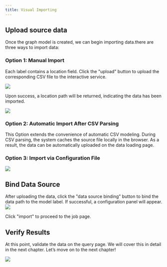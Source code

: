 ```yaml
---
title: Visual Importing
---
```


## Upload source data

Once the graph model is created, we can begin importing data.there are three ways to import data:

### Option 1: Manual Import

Each label contains a location field. Click the "upload" button to upload the corresponding CSV file to the interactive service.

<img src="/visualization/importing/upload_start.png" />

Upon success, a location path will be returned, indicating the data has been imported.

<img src="/visualization/importing/upload_end.png" />

### Option 2: Automatic Import After CSV Parsing

This Option extends the convenience of automatic CSV modeling. During CSV parsing, the system caches the source file locally in the browser. As a result, the data can be automatically uploaded on the data loading page.

### Option 3: Import via Configuration File

<img src="/visualization/importing/via_config.png" />

## Bind Data Source

After uploading the data, click the "data source binding" button to bind the data path to the model label. If successful, a configuration panel will appear.
<img src="/visualization/importing/load_data.png" />

Click "import" to proceed to the job page.

## Verify Results

At this point, validate the data on the query page. We will cover this in detail in the next chapter. Let’s move on to the next chapter!

<img src="/visualization/importing/test_query.png" />
